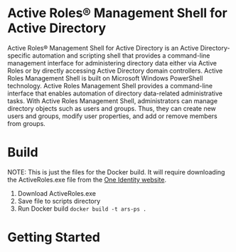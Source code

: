 # Active Roles® Management Shell for Active Directory 
Active Roles® Management Shell for Active Directory is an Active Directory-specific automation and scripting shell that provides a command-line management interface for administering directory data either via Active Roles or by directly accessing Active Directory domain controllers. Active Roles Management Shell is built on Microsoft Windows PowerShell technology. Active Roles Management Shell provides a command-line interface that enables automation of directory data-related administrative tasks. With Active Roles Management Shell, administrators can manage directory objects such as users and groups. Thus, they can create new users and groups, modify user properties, and add or remove members from groups.

# Build
NOTE: This is just the files for the Docker build. It will require downloading the ActiveRoles.exe file from the [One Identity website](https://www.oneidentity.com/products/active-roles/).

1. Download ActiveRoles.exe
2. Save file to scripts directory
3. Run Docker build ```docker build -t ars-ps .```

# Getting Started